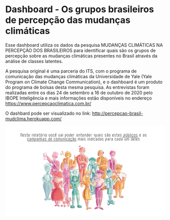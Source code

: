 # Dashboard -  Os grupos brasileiros de percepção das mudanças climáticas

Esse dashboard utiliza os dados da pesquisa MUDANÇAS CLIMÁTICAS NA PERCEPÇÃO DOS BRASILEIROS para identificar quais são os grupos de percepção sobre as mudanças climáticas presentes no Brasil através da análise de classes latentes.

A pesquisa original é uma parceria do ITS, com o programa de comunicação das mudanças climáticas da Universidade de Yale (Yale Program on Climate Change Communication), e o dashboard é um produto do programa de bolsas desta mesma pesquisa. As entrevistas foram realizadas entre os dias 24 de setembro a 16 de outubro de 2020 pelo IBOPE Inteligência e mais informações estão disponíveis no endereço https://www.percepcaoclimatica.com.br/

O dashbard pode ser visualizado no link: http://percepcao-brasil-mudclima.herokuapp.com/

![Ilustração de diversas pessoas representando publicos diversos sobre as mudanças climáticas](https://github.com/marinattomas/publicos.mudanca.climatica.br/blob/main/assets/home%203.png)
